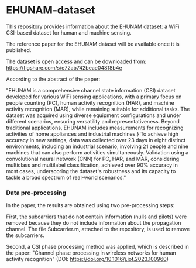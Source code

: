 # EHUNAM-dataset
This repository provides information about the EHUNAM dataset: a WiFi CSI-based dataset for human and machine sensing.

The reference paper for the EHUNAM dataset will be available once it is published.

The dataset is open access and can be downloaded from:
https://figshare.com/s/e72ab742beae04818b4e

According to the abstract of the paper:

"EHUNAM is a comprehensive channel state information (CSI) dataset developed for various WiFi sensing applications, with a primary focus on people counting (PC), human activity recognition (HAR), and machine activity recognition (MAR), while remaining suitable for additional tasks. The dataset was acquired using diverse equipment configurations and under different scenarios, ensuring versatility and representativeness. Beyond traditional applications, EHUNAM includes measurements for recognizing activities of home appliances and industrial machines.} To achieve high accuracy in new settings, data was collected over 23 days in eight distinct environments, including an industrial scenario, involving 21 people and nine machines that can also perform activities simultaneously. Validation using a convolutional neural network (CNN) for PC, HAR, and MAR, considering multiclass and multilabel classification, achieved over 90\% accuracy in most cases, underscoring the dataset's robustness and its capacity to tackle a broad spectrum of real-world scenarios."

### Data pre-processing
In the paper, the results are obtained using two pre-processing steps:

First, the subcarriers that do not contain information (nulls and pilots) were removed because they do not include information about the propagation channel. The file Subcarrier.m, attached to the repository, is used to remove the subcarriers.

Second, a CSI phase processing method was applied, which is described in the paper: "Channel phase processing in wireless networks for human activity recognition" (DOI: https://doi.org/10.1016/j.iot.2023.100960)

